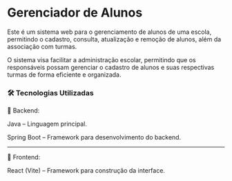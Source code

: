 # Gerenciador de Alunos
Este é um sistema web para o gerenciamento de alunos de uma escola, permitindo o cadastro, consulta, atualização e remoção de alunos, além da associação com turmas.

O sistema visa facilitar a administração escolar, permitindo que os responsáveis possam gerenciar o cadastro de alunos e suas respectivas turmas de forma eficiente e organizada.

### 🛠 Tecnologias Utilizadas

🔹 Backend:

Java – Linguagem principal.

Spring Boot – Framework para desenvolvimento do backend.
***
🔹 Frontend:

React (Vite) – Framework para construção da interface.
